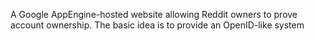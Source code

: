 A Google AppEngine-hosted website allowing Reddit owners to prove account
ownership. The basic idea is to provide an OpenID-like system 